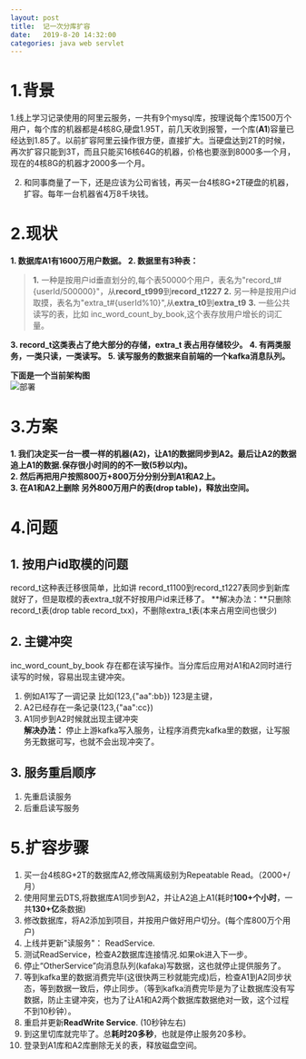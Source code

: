 ```yaml
---
layout: post
title:  记一次分库扩容
date:   2019-8-20 14:32:00
categories: java web servlet
---
```

# 1.背景
1.线上学习记录使用的阿里云服务，一共有9个mysql库，按理说每个库1500万个用户，每个库的机器都是4核8G,硬盘1.95T，前几天收到报警，一个库(**A1**)容量已经达到1.85了。以前扩容阿里云操作很方便，直接扩大。当硬盘达到2T的时候，再次扩容只能到3T，而且只能买16核64G的机器，价格也要涨到8000多一个月，现在的4核8G的机器才2000多一个月。  

2. 和同事商量了一下，还是应该为公司省钱，再买一台4核8G+2T硬盘的机器，扩容。每年一台机器省4万8千块钱。


# 2.现状
**1. 数据库A1有1600万用户数据。**
**2. 数据里有3种表：**

>   **1.** 一种是按用户id垂直划分的,每个表50000个用户，表名为"record_t#{userId/500000}"，从**record_t999**到**record_t1227** 
>   **2.** 另一种是按用户id取摸，表名为"extra_t#{userId%10}",从**extra_t0**到**extra_t9** 
>   **3.** 一些公共读写的表，比如 inc_word_count_by_book,这个表存放用户增长的词汇量。

**3. record_t这类表占了绝大部分的存储，extra_t 表占用存储较少。**
**4. 有两类服务，一类只读，一类读写。**
**5. 读写服务的数据来自前端的一个kafka消息队列。**

**下面是一个当前架构图**  
 ![部署](https://raw.githubusercontent.com/QuietListener/quietlistener.github.io/master/images/extend-db1.jpg)


# 3.方案
**1. 我们决定买一台一模一样的机器(A2)，让A1的数据同步到A2。最后让A2的数据追上A1的数据.保存很小时间的的不一致(5秒以内)。**  
**2. 然后再把用户按照800万+800万分分别分到A1和A2上。**  
**3. 在A1和A2上删除 另外800万用户的表(drop table)，释放出空间。**  


# 4.问题
## 1. 按用户id取模的问题
record_t这种表迁移很简单，比如讲 record_t1100到record_t1227表同步到新库就好了，但是取模的表extra_t就不好按用户id来迁移了。
**解决办法：**只删除record_t表(drop table record_txx)，不删除extra_t表(本来占用空间也很少)

## 2. 主键冲突
inc_word_count_by_book 存在都在读写操作。当分库后应用对A1和A2同时进行读写的时候，容易出现主键冲突。  
1. 例如A1写了一调记录 比如(123,{"aa":bb}) 123是主键，
2. A2已经存在一条记录(123,{"aa":cc})
3. A1同步到A2时候就出现主键冲突  
**解决办法：**  停止上游kafka写入服务，让程序消费完kafka里的数据，让写服务无数据可写，也就不会出现冲突了。   

## 3. 服务重启顺序
1. 先重启读服务
2. 后重启读写服务


# 5.扩容步骤
1. 买一台4核8G+2T的数据库A2,修改隔离级别为Repeatable Read。（2000+/月）
2. 使用阿里云DTS,将数据库A1同步到A2，并让A2追上A1(耗时**100+个小时**，一共**130+亿**条数据)
3. 修改数据库，将A2添加到项目，并按用户做好用户切分。(每个库800万个用户)
4. 上线并更新"读服务"： ReadService.
5. 测试ReadService，检查A2数据库连接情况.如果ok进入下一步。
6. 停止“OtherService”向消息队列(kafaka)写数据，这也就停止提供服务了。
7. 等到kafka里的数据消费完毕(这很快两三秒就能完成)后，检查A1到A2同步状态，等到数据一致后，停止同步。（等到kafka消费完毕是为了让数据库没有写数据，防止主键冲突，也为了让A1和A2两个数据库数据绝对一致，这个过程不到10秒钟）。
8. 重启并更新**ReadWrite Service**.  (10秒钟左右)
9. 到这里切库就完毕了。总**耗时20多秒**，也就是停止服务20多秒。
10. 登录到A1库和A2库删除无关的表，释放磁盘空间。

